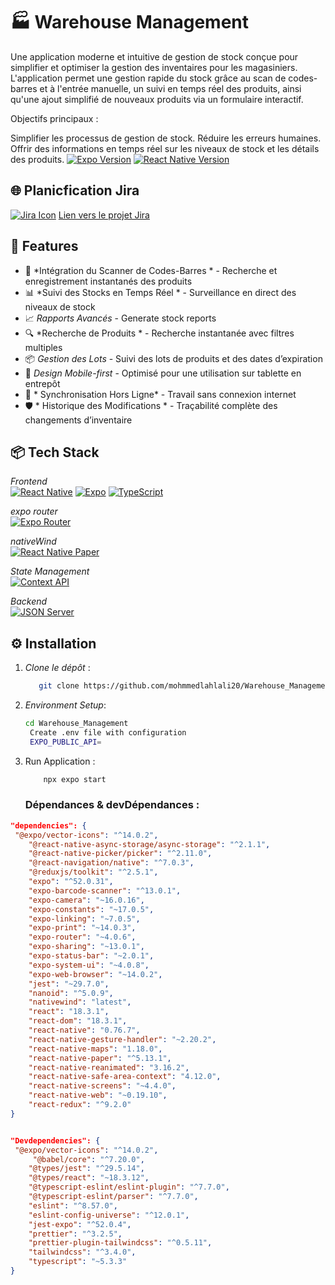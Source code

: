 # 🏭 Warehouse Management 

Une application moderne et intuitive de gestion de stock conçue pour simplifier et optimiser la gestion des inventaires pour les magasiniers. L'application permet une gestion rapide du stock grâce au scan de codes-barres et à l'entrée manuelle, un suivi en temps réel des produits, ainsi qu'une ajout simplifié de nouveaux produits via un formulaire interactif.

Objectifs principaux :



Simplifier les processus de gestion de stock.
Réduire les erreurs humaines.
Offrir des informations en temps réel sur les niveaux de stock et les détails des produits.
[![Expo Version](https://img.shields.io/badge/expo-%5E49.0.0-brightgreen)](https://expo.io/)
[![React Native Version](https://img.shields.io/badge/react%20native-%5E0.72.4-blue)](https://reactnative.dev/)


## 🌐 Planicfication Jira 
 [![Jira Icon](https://img.icons8.com/color/48/000000/jira.png)](https://mohmmedlaeh81.atlassian.net/jira/software/c/projects/WM/list?atlOrigin=eyJpIjoiOWE0ZWI0ZjZlOTgzNGY4Zjg0OTNlN2NlNWU5YTE0OTciLCJwIjoiaiJ9t) [Lien vers le projet Jira](https://mohmmedlaeh81.atlassian.net/jira/software/c/projects/WM/list?atlOrigin=eyJpIjoiOWE0ZWI0ZjZlOTgzNGY4Zjg0OTNlN2NlNWU5YTE0OTciLCJwIjoiaiJ9t)

## 🚀 Features

- 📸 *Intégration du Scanner de Codes-Barres * - Recherche et enregistrement instantanés des produits
- 📊 *Suivi des Stocks en Temps Réel * - Surveillance en direct des niveaux de stock
- 📈 *Rapports Avancés* - Generate stock reports
- 🔍 *Recherche de Produits * - Recherche instantanée avec filtres multiples
- 📦 *Gestion des Lots* - Suivi des lots de produits et des dates d’expiration
- 📱 *Design Mobile-first* - Optimisé pour une utilisation sur tablette en entrepôt
- 🔄 * Synchronisation Hors Ligne* - Travail sans connexion internet
- 🛡 * Historique des Modifications * - Traçabilité complète des changements d’inventaire


## 📦 Tech Stack

*Frontend*  
[![React Native](https://img.shields.io/badge/-React%20Native-61DAFB?logo=react&logoColor=white)](https://reactnative.dev/)
[![Expo](https://img.shields.io/badge/-Expo-000020?logo=expo&logoColor=white)](https://expo.io/)
[![TypeScript](https://img.shields.io/badge/-TypeScript-3178C6?logo=typescript&logoColor=white)](https://www.typescriptlang.org/)

*expo router*  
[![Expo Router](https://img.shields.io/badge/-expo_router-6B52AE)](https://exporouter.org/)

*nativeWind*  
[![React Native Paper](https://img.shields.io/badge/-native%20Nativ-2089DC)](https://reactnativepaper.com/)

*State Management*  
[![Context API](https://img.shields.io/badge/-redux%20toolkit-61DAFB?logo=react&logoColor=white)](https://reactjs.org/docs/context.html)

*Backend*  
[![JSON Server](https://img.shields.io/badge/-JSON%20Server-000000?logo=json&logoColor=white)](https://github.com/typicode/json-server)

## ⚙ Installation


1. *Clone le dépôt* :

    ```bash
       git clone https://github.com/mohmmedlahlali20/Warehouse_Management.git

    ```

2. *Environment Setup*:

    ```bash
    cd Warehouse_Management
     Create .env file with configuration
     EXPO_PUBLIC_API=
    ```

3. Run Application :

    ```bash
        npx expo start
    ```


    ### Dépendances & devDépendances :
```json
"dependencies": {
 "@expo/vector-icons": "^14.0.2",
    "@react-native-async-storage/async-storage": "^2.1.1",
    "@react-native-picker/picker": "^2.11.0",
    "@react-navigation/native": "^7.0.3",
    "@reduxjs/toolkit": "^2.5.1",
    "expo": "^52.0.31",
    "expo-barcode-scanner": "^13.0.1",
    "expo-camera": "~16.0.16",
    "expo-constants": "~17.0.5",
    "expo-linking": "~7.0.5",
    "expo-print": "~14.0.3",
    "expo-router": "~4.0.6",
    "expo-sharing": "~13.0.1",
    "expo-status-bar": "~2.0.1",
    "expo-system-ui": "~4.0.8",
    "expo-web-browser": "~14.0.2",
    "jest": "~29.7.0",
    "nanoid": "^5.0.9",
    "nativewind": "latest",
    "react": "18.3.1",
    "react-dom": "18.3.1",
    "react-native": "0.76.7",
    "react-native-gesture-handler": "~2.20.2",
    "react-native-maps": "1.18.0",
    "react-native-paper": "^5.13.1",
    "react-native-reanimated": "3.16.2",
    "react-native-safe-area-context": "4.12.0",
    "react-native-screens": "~4.4.0",
    "react-native-web": "~0.19.10",
    "react-redux": "^9.2.0"
}
```

```json

"Devdependencies": {
 "@expo/vector-icons": "^14.0.2",
     "@babel/core": "^7.20.0",
    "@types/jest": "^29.5.14",
    "@types/react": "~18.3.12",
    "@typescript-eslint/eslint-plugin": "^7.7.0",
    "@typescript-eslint/parser": "^7.7.0",
    "eslint": "^8.57.0",
    "eslint-config-universe": "^12.0.1",
    "jest-expo": "^52.0.4",
    "prettier": "^3.2.5",
    "prettier-plugin-tailwindcss": "^0.5.11",
    "tailwindcss": "^3.4.0",
    "typescript": "~5.3.3"
}
```